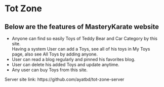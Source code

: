 # Tot Zone
<h2>Below are the features of MasteryKarate website
</h2>
<ul>
  <li>Anyone can find so easily Toys of Teddy Bear and Car Category by this site.
</li>
  Having a system User can add a Toys, see all of his toys in My Toys page, also see All Toys by adding anyone.
</li>
  <li>User can read a blog regularly and pinned his favorites blog.</li>
  <li>User can delete his added Toys and update anytime.</li>
  <li>Any user can buy Toys from this site.</li>
</ul>
</hr>
<p>Server site link: <Link>https://github.com/ayatbd/tot-zone-server</Link></p>

